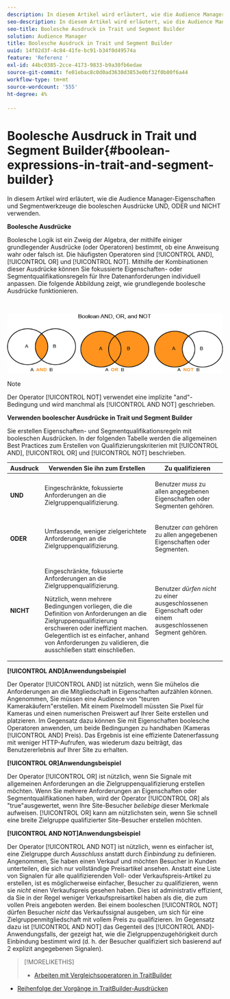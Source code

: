 ```yaml
---
description: In diesem Artikel wird erläutert, wie die Audience Manager-Eigenschaften und Segmentwerkzeuge die booleschen Ausdrücke UND, ODER und NICHT verwenden.
seo-description: In diesem Artikel wird erläutert, wie die Audience Manager-Eigenschaften und Segmentwerkzeuge die booleschen Ausdrücke UND, ODER und NICHT verwenden.
seo-title: Boolesche Ausdruck in Trait und Segment Builder
solution: Audience Manager
title: Boolesche Ausdruck in Trait und Segment Builder
uuid: 14f02d3f-4c84-41fe-bc91-b34f0d49574a
feature: 'Referenz '
exl-id: 44bc0385-2cce-4173-9833-b9a30fb6edae
source-git-commit: fe01ebac8c0d0ad3630d3853e0bf32f0b00f6a44
workflow-type: tm+mt
source-wordcount: '555'
ht-degree: 4%

---
```


# Boolesche Ausdruck in Trait und Segment Builder{#boolean-expressions-in-trait-and-segment-builder}

In diesem Artikel wird erläutert, wie die Audience Manager-Eigenschaften und Segmentwerkzeuge die booleschen Ausdrücke UND, ODER und NICHT verwenden.

<!-- 

c_tb_boolean.xml

 -->

**Boolesche Ausdrücke**

Boolesche Logik ist ein Zweig der Algebra, der mithilfe einiger grundlegender Ausdrücke (oder Operatoren) bestimmt, ob eine Anweisung wahr oder falsch ist. Die häufigsten Operatoren sind [!UICONTROL AND], [!UICONTROL OR] und [!UICONTROL NOT]. Mithilfe der Kombinationen dieser Ausdrücke können Sie fokussierte Eigenschaften- oder Segmentqualifikationsregeln für Ihre Datenanforderungen individuell anpassen. Die folgende Abbildung zeigt, wie grundlegende boolesche Ausdrücke funktionieren.

<br>

![](assets/BooleanOverview_small.png)

>[!NOTE]
>
>Der Operator [!UICONTROL NOT] verwendet eine implizite &quot;and&quot;-Bedingung und wird manchmal als [!UICONTROL AND NOT] geschrieben.

**Verwenden boolescher Ausdrücke in Trait und Segment Builder**

Sie erstellen Eigenschaften- und Segmentqualifikationsregeln mit booleschen Ausdrücken. In der folgenden Tabelle werden die allgemeinen Best Practices zum Erstellen von Qualifizierungskriterien mit [!UICONTROL AND], [!UICONTROL OR] und [!UICONTROL NOT] beschrieben.

<table id="table_C762872C98F54C4A86A2F1C840A86657"> 
 <thead> 
  <tr> 
   <th colname="col1" class="entry"> Ausdruck  </th> 
   <th colname="col2" class="entry"> Verwenden Sie ihn zum Erstellen </th> 
   <th colname="col3" class="entry"> Zu qualifizieren </th> 
  </tr>
 </thead>
 <tbody> 
  <tr> 
   <td colname="col1"> <p><b><span class="wintitle"> UND</span></b> </p> </td> 
   <td colname="col2"> <p>Eingeschränkte, fokussierte Anforderungen an die Zielgruppenqualifizierung. </p> </td> 
   <td colname="col3"> <p>Benutzer <i>muss</i> zu allen angegebenen Eigenschaften oder Segmenten gehören. </p> </td> 
  </tr> 
  <tr> 
   <td colname="col1"> <p><b><span class="wintitle"> ODER</span></b> </p> </td> 
   <td colname="col2"> <p>Umfassende, weniger zielgerichtete Anforderungen an die Zielgruppenqualifizierung. </p> </td> 
   <td colname="col3"> <p>Benutzer <i>can</i> gehören zu allen angegebenen Eigenschaften oder Segmenten. </p> </td> 
  </tr> 
  <tr> 
   <td colname="col1"> <p><b><span class="wintitle"> NICHT</span></b> </p> </td> 
   <td colname="col2"> <p>Eingeschränkte, fokussierte Anforderungen an die Zielgruppenqualifizierung. </p> <p>Nützlich, wenn mehrere Bedingungen vorliegen, die die Definition von Anforderungen an die Zielgruppenqualifizierung erschweren oder ineffizient machen. Gelegentlich ist es einfacher, anhand von Anforderungen zu validieren, die ausschließen statt einschließen. </p> </td> 
   <td colname="col3"> <p>Benutzer <i>dürfen nicht</i> zu einer ausgeschlossenen Eigenschaft oder einem ausgeschlossenen Segment gehören. </p> </td> 
  </tr> 
 </tbody> 
</table>

**[!UICONTROL AND]Anwendungsbeispiel**

Der Operator [!UICONTROL AND] ist nützlich, wenn Sie mühelos die Anforderungen an die Mitgliedschaft in Eigenschaften aufzählen können. Angenommen, Sie müssen eine Audience von &quot;teuren Kamerakäufern&quot;erstellen. Mit einem Pixelmodell müssten Sie Pixel für Kameras und einen numerischen Preiswert auf Ihrer Seite erstellen und platzieren. Im Gegensatz dazu können Sie mit Eigenschaften boolesche Operatoren anwenden, um beide Bedingungen zu handhaben (Kameras [!UICONTROL AND] Preis). Das Ergebnis ist eine effiziente Datenerfassung mit weniger HTTP-Aufrufen, was wiederum dazu beiträgt, das Benutzererlebnis auf Ihrer Site zu erhalten.

**[!UICONTROL OR]Anwendungsbeispiel**

Der Operator [!UICONTROL OR] ist nützlich, wenn Sie Signale mit allgemeinen Anforderungen an die Zielgruppenqualifizierung erstellen möchten. Wenn Sie mehrere Anforderungen an Eigenschaften oder Segmentqualifikationen haben, wird der Operator [!UICONTROL OR] als &quot;true&quot;ausgewertet, wenn Ihre Site-Besucher *beliebige* dieser Merkmale aufweisen. [!UICONTROL OR] kann am nützlichsten sein, wenn Sie schnell eine breite Zielgruppe qualifizierter Site-Besucher erstellen möchten.

**[!UICONTROL AND NOT]Anwendungsbeispiel**

Der Operator [!UICONTROL AND NOT] ist nützlich, wenn es einfacher ist, eine Zielgruppe durch *Ausschluss* anstatt durch *Einbindung* zu definieren. Angenommen, Sie haben einen Verkauf und möchten Besucher in Kunden unterteilen, die sich nur vollständige Preisartikel ansehen. Anstatt eine Liste von Signalen für alle qualifizierenden Voll- oder Verkaufspreis-Artikel zu erstellen, ist es möglicherweise einfacher, Besucher zu qualifizieren, wenn sie *nicht* einen Verkaufspreis gesehen haben. Dies ist administrativ effizient, da Sie in der Regel weniger Verkaufspreisartikel haben als die, die zum vollen Preis angeboten werden. Bei einem booleschen [!UICONTROL NOT] dürfen Besucher *nicht* das Verkaufssignal ausgeben, um sich für eine Zielgruppenmitgliedschaft mit vollem Preis zu qualifizieren. Im Gegensatz dazu ist [!UICONTROL AND NOT] das Gegenteil des [!UICONTROL AND]-Anwendungsfalls, der gezeigt hat, wie die Zielgruppenzugehörigkeit durch Einbindung bestimmt wird (d. h. der Besucher qualifiziert sich basierend auf 2 explizit angegebenen Signalen).

>[!MORELIKETHIS]
>
>* [Arbeiten mit Vergleichsoperatoren in TraitBuilder](../features/traits/trait-comparison-operators.md)
* [Reihenfolge der Vorgänge in TraitBuilder-Ausdrücken](../features/traits/trait-operator-precedence.md)

